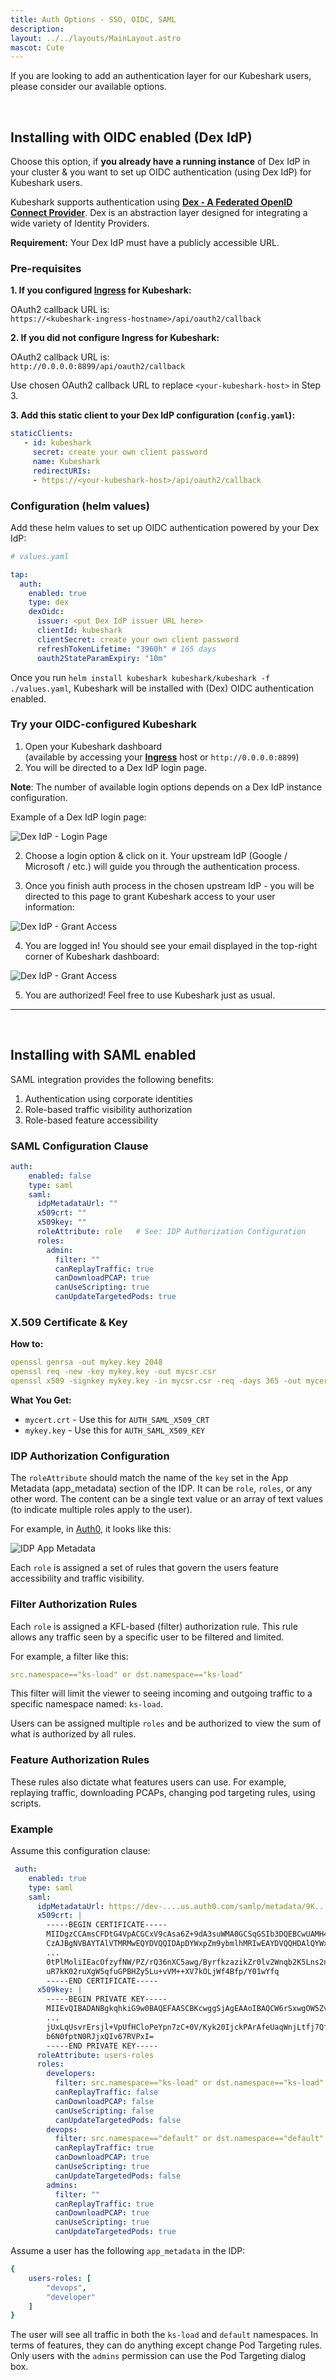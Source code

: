 ```yaml
---
title: Auth Options - SSO, OIDC, SAML
description: 
layout: ../../layouts/MainLayout.astro
mascot: Cute
---
```


If you are looking to add an authentication layer for our Kubeshark users, please consider our available options.

<br/>

## Installing with OIDC enabled (Dex IdP)

Choose this option, if **you already have a running instance** of Dex IdP in your cluster &
you want to set up OIDC authentication (using Dex IdP) for Kubeshark users.

Kubeshark supports authentication using [**Dex - A Federated OpenID Connect Provider**](https://dexidp.io/).
Dex is an abstraction layer designed for integrating a wide variety of Identity Providers.

**Requirement:**
Your Dex IdP must have a publicly accessible URL.

### Pre-requisites

**1. If you configured [**Ingress**](/en/ingress) for Kubeshark:**

OAuth2 callback URL is: <br/>
`https://<kubeshark-ingress-hostname>/api/oauth2/callback`

**2. If you did not configure Ingress for Kubeshark:**

OAuth2 callback URL is: <br/>
`http://0.0.0.0:8899/api/oauth2/callback`

Use chosen OAuth2 callback URL to replace `<your-kubeshark-host>` in Step 3.

**3. Add this static client to your Dex IdP configuration (`config.yaml`):**
```yaml
staticClients:
   - id: kubeshark
     secret: create your own client password
     name: Kubeshark
     redirectURIs:
     - https://<your-kubeshark-host>/api/oauth2/callback
```

### Configuration (helm values)

Add these helm values to set up OIDC authentication powered by your Dex IdP:

```yaml
# values.yaml

tap: 
  auth:
    enabled: true
    type: dex
    dexOidc:
      issuer: <put Dex IdP issuer URL here>
      clientId: kubeshark
      clientSecret: create your own client password
      refreshTokenLifetime: "3960h" # 165 days
      oauth2StateParamExpiry: "10m"
```

Once you run `helm install kubeshark kubeshark/kubeshark -f ./values.yaml`, Kubeshark will be installed with (Dex) OIDC authentication enabled.

### Try your OIDC-configured Kubeshark

1. Open your Kubeshark dashboard <br/>(available by accessing your [**Ingress**](/en/ingress) host or `http://0.0.0.0:8899`)
2. You will be directed to a Dex IdP login page.

**Note**:
The number of available login options depends on a Dex IdP instance configuration.

Example of a Dex IdP login page:

![Dex IdP - Login Page](/oidc-dex-login-page.png)

2. Choose a login option & click on it. Your upstream IdP (Google / Microsoft / etc.) will guide you through the authentication process.

3. Once you finish auth process in the chosen upstream IdP - you will be directed to this page to grant Kubeshark access to your user information:

![Dex IdP - Grant Access](/oidc-dex-grant-access.png)

4. You are logged in! You should see your email displayed in the top-right corner of Kubeshark dashboard:

![Dex IdP - Grant Access](/oidc-dex-successful-login.png)

5. You are authorized! Feel free to use Kubeshark just as usual.

---

<br/>

## Installing with SAML enabled

SAML integration provides the following benefits:
1. Authentication using corporate identities
2. Role-based traffic visibility authorization
3. Role-based feature accessibility

### SAML Configuration Clause

```yaml
auth:
    enabled: false
    type: saml
    saml:
      idpMetadataUrl: ""
      x509crt: ""
      x509key: ""
      roleAttribute: role   # See: IDP Authorization Configuration
      roles:
        admin:
          filter: ""
          canReplayTraffic: true
          canDownloadPCAP: true
          canUseScripting: true
          canUpdateTargetedPods: true
```

### X.509 Certificate & Key
**How to:**

```yaml
openssl genrsa -out mykey.key 2048
openssl req -new -key mykey.key -out mycsr.csr
openssl x509 -signkey mykey.key -in mycsr.csr -req -days 365 -out mycert.crt
```

**What You Get:**
- `mycert.crt` - Use this for `AUTH_SAML_X509_CRT`
- `mykey.key` - Use this for `AUTH_SAML_X509_KEY`


### IDP Authorization Configuration

The `roleAttribute` should match the name of the `key` set in the App Metadata (app_metadata) section of the IDP. It can be `role`, `roles`, or any other word. The content can be a single text value or an array of text values (to indicate multiple roles apply to the user).

For example, in [Auth0](https://auth0.com/), it looks like this:

![IDP App Metadata](/app_metadata.png)

Each `role` is assigned a set of rules that govern the users feature accessibility and traffic visibility.

### Filter Authorization Rules

Each `role` is assigned a KFL-based (filter) authorization rule. This rule allows any traffic seen by a specific user to be filtered and limited.

For example, a filter like this:

```yaml
src.namespace=="ks-load" or dst.namespace=="ks-load"
```
This filter will limit the viewer to seeing incoming and outgoing traffic to a specific namespace named: `ks-load`.

Users can be assigned multiple `roles` and be authorized to view the sum of what is authorized by all rules.


### Feature Authorization Rules

These rules also dictate what features users can use. For example, replaying traffic, downloading PCAPs, changing pod targeting rules, using scripts.

### Example

Assume this configuration clause:


```yaml
 auth:
    enabled: true
    type: saml
    saml:
      idpMetadataUrl: https://dev-....us.auth0.com/samlp/metadata/9K...pO
      x509crt: |
        -----BEGIN CERTIFICATE-----
        MIIDgzCCAmsCFDtG4VpACGCxV9cAsa6Z+9dA3suWMA0GCSqGSIb3DQEBCwUAMH4x
        CzAJBgNVBAYTAlVTMRMwEQYDVQQIDApDYWxpZm9ybmlhMRIwEAYDVQQHDAlQYWxv
        ...
        0tPlMoliIEacOfzyfNW/PZ/rQ36nXC5awg/ByrfkzazikZr0lv2Wnqb2K5Lns2nv
        uR7kK02ruXgW5qfuGPBHZy5Lu+vVM++XV7kOLjWf4Bfp/Y01wYfq
        -----END CERTIFICATE-----
      x509key: |
        -----BEGIN PRIVATE KEY-----
        MIIEvQIBADANBgkqhkiG9w0BAQEFAASCBKcwggSjAgEAAoIBAQCW6rSxwgOW5ZvY
        ...
        jUxLqUsvrErsjl+VpUfHCloPeYpn7zC+0V/Kyk20IjckPArAfeUaqWnjLtfj7QfR
        b6N0fptN0RJjxQIv67RVPxI=
        -----END PRIVATE KEY-----  
      roleAttribute: users-roles    
      roles:
        developers:
          filter: src.namespace=="ks-load" or dst.namespace=="ks-load"
          canReplayTraffic: false
          canDownloadPCAP: false
          canUseScripting: false
          canUpdateTargetedPods: false
        devops:
          filter: src.namespace=="default" or dst.namespace=="default"
          canReplayTraffic: true
          canDownloadPCAP: true
          canUseScripting: true
          canUpdateTargetedPods: false
        admins:
          filter: ""
          canReplayTraffic: true
          canDownloadPCAP: true
          canUseScripting: true
          canUpdateTargetedPods: true
```

Assume a user has the following `app_metadata` in the IDP:

```yaml
{
    users-roles: [ 
        "devops", 
        "developer" 
    ] 
} 
```

The user will see all traffic in both the `ks-load` and `default` namespaces. In terms of features, they can do anything except change Pod Targeting rules. Only users with the `admins` permission can use the Pod Targeting dialog box.
